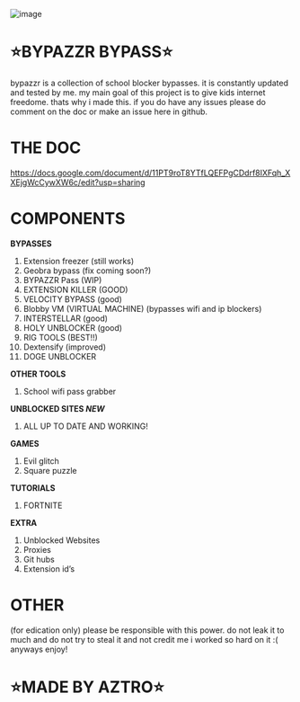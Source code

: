 ![image](https://github.com/user-attachments/assets/b33cbf9f-4d6a-423a-9841-d0735a4579c1)


# ⭐BYPAZZR BYPASS⭐
 bypazzr is a collection of school blocker bypasses. it is constantly updated and tested by me. my main goal of this project is to give kids internet freedome. thats why i made this. if you do have any issues please do comment on the doc or make an issue here in github. 

# THE DOC
https://docs.google.com/document/d/11PT9roT8YTfLQEFPgCDdrf8IXFqh_XXEjgWcCywXW6c/edit?usp=sharing

# COMPONENTS


**BYPASSES**
1. Extension freezer (still works)
2. Geobra bypass (fix coming soon?)
3. BYPAZZR Pass (WIP)
4. EXTENSION KILLER (GOOD)
5. VELOCITY BYPASS (good) 
6. Blobby VM (VIRTUAL MACHINE) 
(bypasses wifi and ip blockers)
7. INTERSTELLAR (good) 
8. HOLY UNBLOCKER (good) 
9. RIG TOOLS  (BEST!!) 
10. Dextensify (improved)
11. DOGE UNBLOCKER

**OTHER TOOLS**
1. School wifi pass grabber

**UNBLOCKED SITES *NEW***
1. ALL UP TO DATE AND WORKING!


**GAMES**
1. Evil glitch
2. Square puzzle

**TUTORIALS**
1. FORTNITE

**EXTRA**
1. Unblocked Websites
2. Proxies
3. Git hubs
4. Extension id’s




# OTHER
(for edication only)
please be responsible with this power. do not leak it to much and do not try to steal it and not credit me i worked so hard on it :( anyways enjoy!


 # ⭐MADE BY AZTRO⭐

 
